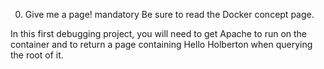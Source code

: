 0. Give me a page! mandatory
Be sure to read the Docker concept page.

In this first debugging project, you will need to get Apache to run on the container and to return a page containing Hello Holberton when querying the root of it.
